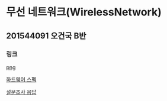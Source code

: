 # 무선 네트워크(WirelessNetwork)

## 201544091 오건국 B반

### 링크

   [png](./png/README.md)
   
   [하드웨어 스펙](./rpi.md)

   [설문조사 응답](./reqeust.md)
